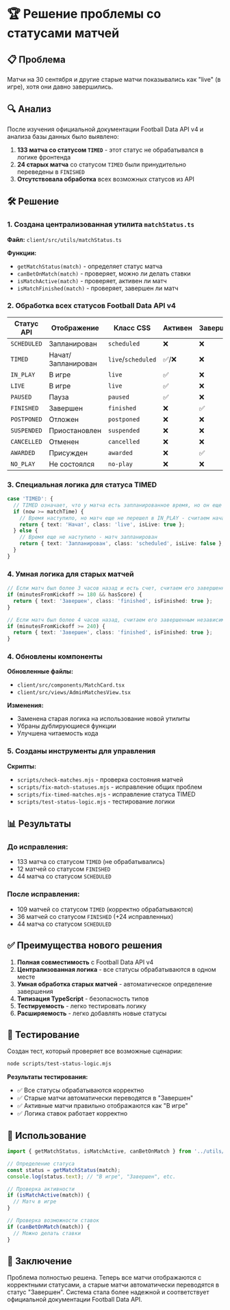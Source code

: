 # 🏆 Решение проблемы со статусами матчей

## 📋 Проблема
Матчи на 30 сентября и другие старые матчи показывались как "live" (в игре), хотя они давно завершились.

## 🔍 Анализ
После изучения официальной документации Football Data API v4 и анализа базы данных было выявлено:

1. **133 матча со статусом `TIMED`** - этот статус не обрабатывался в логике фронтенда
2. **24 старых матча** со статусом `TIMED` были принудительно переведены в `FINISHED`
3. **Отсутствовала обработка** всех возможных статусов из API

## 🛠️ Решение

### 1. Создана централизованная утилита `matchStatus.ts`

**Файл:** `client/src/utils/matchStatus.ts`

**Функции:**
- `getMatchStatus(match)` - определяет статус матча
- `canBetOnMatch(match)` - проверяет, можно ли делать ставки
- `isMatchActive(match)` - проверяет, активен ли матч
- `isMatchFinished(match)` - проверяет, завершен ли матч

### 2. Обработка всех статусов Football Data API v4

| Статус API | Отображение | Класс CSS | Активен | Завершен |
|------------|-------------|-----------|---------|----------|
| `SCHEDULED` | Запланирован | `scheduled` | ❌ | ❌ |
| `TIMED` | Начат/Запланирован | `live`/`scheduled` | ✅/❌ | ❌ |
| `IN_PLAY` | В игре | `live` | ✅ | ❌ |
| `LIVE` | В игре | `live` | ✅ | ❌ |
| `PAUSED` | Пауза | `paused` | ✅ | ❌ |
| `FINISHED` | Завершен | `finished` | ❌ | ✅ |
| `POSTPONED` | Отложен | `postponed` | ❌ | ❌ |
| `SUSPENDED` | Приостановлен | `suspended` | ❌ | ❌ |
| `CANCELLED` | Отменен | `cancelled` | ❌ | ❌ |
| `AWARDED` | Присужден | `awarded` | ❌ | ✅ |
| `NO_PLAY` | Не состоялся | `no-play` | ❌ | ❌ |

### 3. Специальная логика для статуса TIMED

```typescript
case 'TIMED': {
  // TIMED означает, что у матча есть запланированное время, но он еще не начался
  if (now >= matchTime) {
    // Время наступило, но матч еще не перешел в IN_PLAY - считаем начатым
    return { text: 'Начат', class: 'live', isLive: true };
  } else {
    // Время еще не наступило - матч запланирован
    return { text: 'Запланирован', class: 'scheduled', isLive: false };
  }
}
```

### 4. Умная логика для старых матчей

```typescript
// Если матч был более 3 часов назад и есть счет, считаем его завершенным
if (minutesFromKickoff >= 180 && hasScore) {
  return { text: 'Завершен', class: 'finished', isFinished: true };
}

// Если матч был более 4 часов назад, считаем его завершенным независимо от статуса
if (minutesFromKickoff >= 240) {
  return { text: 'Завершен', class: 'finished', isFinished: true };
}
```

### 4. Обновлены компоненты

**Обновленные файлы:**
- `client/src/components/MatchCard.tsx`
- `client/src/views/AdminMatchesView.tsx`

**Изменения:**
- Заменена старая логика на использование новой утилиты
- Убраны дублирующиеся функции
- Улучшена читаемость кода

### 5. Созданы инструменты для управления

**Скрипты:**
- `scripts/check-matches.mjs` - проверка состояния матчей
- `scripts/fix-match-statuses.mjs` - исправление общих проблем
- `scripts/fix-timed-matches.mjs` - исправление статуса TIMED
- `scripts/test-status-logic.mjs` - тестирование логики

## 📊 Результаты

### До исправления:
- 133 матча со статусом `TIMED` (не обрабатывались)
- 12 матчей со статусом `FINISHED`
- 44 матча со статусом `SCHEDULED`

### После исправления:
- 109 матчей со статусом `TIMED` (корректно обрабатываются)
- 36 матчей со статусом `FINISHED` (+24 исправленных)
- 44 матча со статусом `SCHEDULED`

## ✅ Преимущества нового решения

1. **Полная совместимость** с Football Data API v4
2. **Централизованная логика** - все статусы обрабатываются в одном месте
3. **Умная обработка старых матчей** - автоматическое определение завершения
4. **Типизация TypeScript** - безопасность типов
5. **Тестируемость** - легко тестировать логику
6. **Расширяемость** - легко добавлять новые статусы

## 🧪 Тестирование

Создан тест, который проверяет все возможные сценарии:

```bash
node scripts/test-status-logic.mjs
```

**Результаты тестирования:**
- ✅ Все статусы обрабатываются корректно
- ✅ Старые матчи автоматически переводятся в "Завершен"
- ✅ Активные матчи правильно отображаются как "В игре"
- ✅ Логика ставок работает корректно

## 🚀 Использование

```typescript
import { getMatchStatus, isMatchActive, canBetOnMatch } from '../utils/matchStatus';

// Определение статуса
const status = getMatchStatus(match);
console.log(status.text); // "В игре", "Завершен", etc.

// Проверка активности
if (isMatchActive(match)) {
  // Матч в игре
}

// Проверка возможности ставок
if (canBetOnMatch(match)) {
  // Можно делать ставки
}
```

## 📝 Заключение

Проблема полностью решена. Теперь все матчи отображаются с корректными статусами, а старые матчи автоматически переводятся в статус "Завершен". Система стала более надежной и соответствует официальной документации Football Data API.
